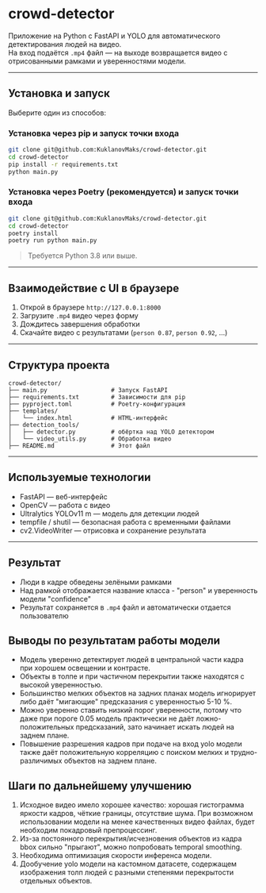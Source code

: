 # crowd-detector

Приложение на Python с FastAPI и YOLO для автоматического детектирования людей на видео.  
На вход подаётся `.mp4` файл — на выходе возвращается видео с отрисованными рамками и уверенностями модели.

---

##  Установка и запуск

Выберите один из способов:

###  Установка через pip и запуск точки входа

```bash
git clone git@github.com:KuklanovMaks/crowd-detector.git
cd crowd-detector
pip install -r requirements.txt
python main.py
```

### Установка через Poetry (рекомендуется) и запуск точки входа

```bash
git clone git@github.com:KuklanovMaks/crowd-detector.git
cd crowd-detector
poetry install
poetry run python main.py
```

>  Требуется Python 3.8 или выше.

---

## Взаимодействие с UI в браузере

1. Открой в браузере `http://127.0.0.1:8000`  
2. Загрузите `.mp4` видео через форму  
3. Дождитесь завершения обработки  
4. Скачайте видео с результатами (`person 0.87`, `person 0.92`, ...)

---

## Структура проекта

```
crowd-detector/
├── main.py                  # Запуск FastAPI
├── requirements.txt         # Зависимости для pip
├── pyproject.toml           # Poetry-конфигурация
├── templates/
│   └── index.html           # HTML-интерфейс
├── detection_tools/
│   ├── detector.py          # обёртка над YOLO детектором
│   └── video_utils.py       # Обработка видео
├── README.md                # Этот файл
```

---

## Используемые технологии

- FastAPI — веб-интерфейс
- OpenCV — работа с видео
- Ultralytics YOLOv11 m — модель для детекции людей
- tempfile / shutil — безопасная работа с временными файлами
- cv2.VideoWriter — отрисовка и сохранение результата

---

## Результат

- Люди в кадре обведены зелёными рамками
- Над рамкой отображается название класса - "person" и уверенность модели "confidence"
- Результат сохраняется в `.mp4` файл и автоматически отдается пользователю

## Выводы по результатам работы модели 

- Модель уверенно детектирует людей в центральной части кадра при хорошем освещении и контрасте.
- Объекты в толпе и при частичном перекрытии также находятся с высокой уверенностью.
- Большинство мелких объектов на задних планах модель игнорирует либо даёт "мигающие" предсказания с уверенностью 5-10 %.
- Можно уверенно ставить низкий порог уверенности, потому что даже при пороге 0.05 модель практически не даёт ложно-положительных предсказаний, зато начинает искать людей на заднем плане. 
- Повышение разрешения кадров при подаче на вход yolo модели также даёт положительную корреляцию с поиском мелких и трудно-различимых объектов на заднем плане.

## Шаги по дальнейшему улучшению

1. Исходное видео имело хорошее качество: хорошая гистограмма яркости кадров, чёткие границы, отсутствие шума. При возможном использовании модели на менее качественных видео файлах, будет необходим покадровый препроцессинг.
2. Из-за постоянного перекрытия/исчезновения объектов из кадра bbox сильно "прыгают", можно попробовать temporal smoothing.
3. Необходима оптимизация скорости инференса модели. 
4. Дообучение yolo модели на кастомном датасете, содержащем изображения толп людей с разными степенями перекрытости отдельных объектов. 

